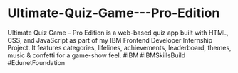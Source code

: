 # Ultimate-Quiz-Game---Pro-Edition
Ultimate Quiz Game – Pro Edition is a web-based quiz app built with HTML, CSS, and JavaScript as part of my IBM Frontend Developer Internship Project. It features categories, lifelines, achievements, leaderboard, themes, music &amp; confetti for a game-show feel. #IBM #IBMSkillsBuild #EdunetFoundation
